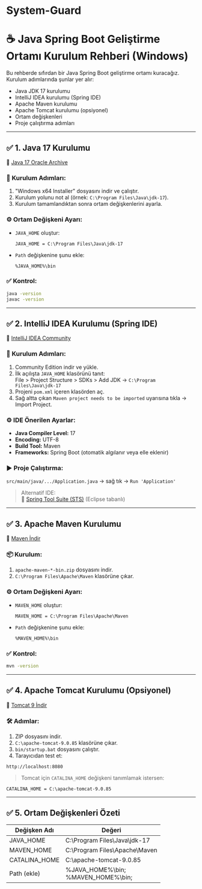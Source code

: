 # System-Guard
# ☕ Java Spring Boot Geliştirme Ortamı Kurulum Rehberi (Windows)

Bu rehberde sıfırdan bir Java Spring Boot geliştirme ortamı kuracağız. Kurulum adımlarında şunlar yer alır:

- Java JDK 17 kurulumu
- IntelliJ IDEA kurulumu (Spring IDE)
- Apache Maven kurulumu
- Apache Tomcat kurulumu (opsiyonel)
- Ortam değişkenleri
- Proje çalıştırma adımları

---

## ✅ 1. Java 17 Kurulumu

🔗 [Java 17 Oracle Archive](https://www.oracle.com/java/technologies/javase/jdk17-archive-downloads.html)

### 🔧 Kurulum Adımları:
1. "Windows x64 Installer" dosyasını indir ve çalıştır.
2. Kurulum yolunu not al (örnek: `C:\Program Files\Java\jdk-17`).
3. Kurulum tamamlandıktan sonra ortam değişkenlerini ayarla.

### ⚙️ Ortam Değişkeni Ayarı:
- `JAVA_HOME` oluştur:
  ```
  JAVA_HOME = C:\Program Files\Java\jdk-17
  ```
- `Path` değişkenine şunu ekle:
  ```
  %JAVA_HOME%\bin
  ```

### ✅ Kontrol:
```bash
java -version
javac -version
```

---

## ✅ 2. IntelliJ IDEA Kurulumu (Spring IDE)

🔗 [IntelliJ IDEA Community](https://www.jetbrains.com/idea/download/)

### 🧭 Kurulum Adımları:
1. Community Edition indir ve yükle.
2. İlk açılışta `JAVA_HOME` klasörünü tanıt:  
   File > Project Structure > SDKs > Add JDK → `C:\Program Files\Java\jdk-17`
3. Projeni `pom.xml` içeren klasörden aç.
4. Sağ altta çıkan `Maven project needs to be imported` uyarısına tıkla → Import Project.

### ⚙️ IDE Önerilen Ayarlar:
- **Java Compiler Level:** 17  
- **Encoding:** UTF-8  
- **Build Tool:** Maven  
- **Frameworks:** Spring Boot (otomatik algılanır veya elle eklenir)

### ▶️ Proje Çalıştırma:
`src/main/java/.../Application.java` → sağ tık → `Run 'Application'`

> Alternatif IDE:  
> 🔸 [Spring Tool Suite (STS)](https://spring.io/tools) (Eclipse tabanlı)

---

## ✅ 3. Apache Maven Kurulumu

🔗 [Maven İndir](https://maven.apache.org/download.cgi)

### 📦 Kurulum:
1. `apache-maven-*-bin.zip` dosyasını indir.
2. `C:\Program Files\Apache\Maven` klasörüne çıkar.

### ⚙️ Ortam Değişkeni Ayarı:
- `MAVEN_HOME` oluştur:
  ```
  MAVEN_HOME = C:\Program Files\Apache\Maven
  ```
- `Path` değişkenine şunu ekle:
  ```
  %MAVEN_HOME%\bin
  ```

### ✅ Kontrol:
```bash
mvn -version
```

---

## ✅ 4. Apache Tomcat Kurulumu (Opsiyonel)

🔗 [Tomcat 9 İndir](https://tomcat.apache.org/download-90.cgi)

### 🛠️ Adımlar:
1. ZIP dosyasını indir.
2. `C:\apache-tomcat-9.0.85` klasörüne çıkar.
3. `bin/startup.bat` dosyasını çalıştır.
4. Tarayıcıdan test et:
```
http://localhost:8080
```

> Tomcat için `CATALINA_HOME` değişkeni tanımlamak istersen:
```
CATALINA_HOME = C:\apache-tomcat-9.0.85
```

---

## ✅ 5. Ortam Değişkenleri Özeti

| Değişken Adı     | Değeri                                  |
|------------------|------------------------------------------|
| JAVA_HOME        | C:\Program Files\Java\jdk-17             |
| MAVEN_HOME       | C:\Program Files\Apache\Maven            |
| CATALINA_HOME    | C:\apache-tomcat-9.0.85                  |
| Path (ekle)      | %JAVA_HOME%\bin;<br>%MAVEN_HOME%\bin;    |

